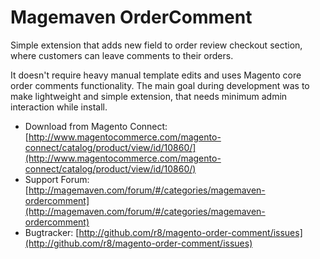 Magemaven OrderComment
======================

Simple extension that adds new field to order review checkout section, where customers can leave comments to their orders.

It doesn't require heavy manual template edits and uses Magento core order comments functionality. The main goal during development was to make lightweight and simple extension, that needs minimum admin interaction while install.

* Download from Magento Connect: [http://www.magentocommerce.com/magento-connect/catalog/product/view/id/10860/](http://www.magentocommerce.com/magento-connect/catalog/product/view/id/10860/)
* Support Forum: [http://magemaven.com/forum/#/categories/magemaven-ordercomment](http://magemaven.com/forum/#/categories/magemaven-ordercomment)
* Bugtracker: [http://github.com/r8/magento-order-comment/issues](http://github.com/r8/magento-order-comment/issues)